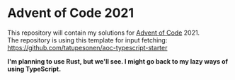# Advent of Code 2021
This repository will contain my solutions for [Advent of Code](https://adventofcode.com/) 2021.  
The repository is using this template for input fetching:
https://github.com/tatupesonen/aoc-typescript-starter

**I'm planning to use Rust, but we'll see. I might go back to my lazy ways of using TypeScript.**

